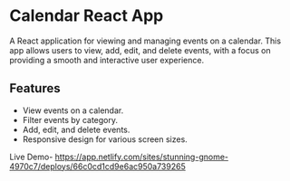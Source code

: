 # Calendar React App

A React application for viewing and managing events on a calendar. This app allows users to view, add, edit, and delete events, with a focus on providing a smooth and interactive user experience.

## Features

- View events on a calendar.
- Filter events by category.
- Add, edit, and delete events.
- Responsive design for various screen sizes.

Live Demo- https://app.netlify.com/sites/stunning-gnome-4970c7/deploys/66c0cd1cd9e6ac950a739265
